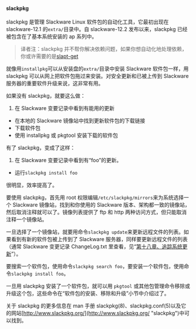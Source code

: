 #### slackpkg

slackpkg 是管理 Slackware Linux 软件包的自动化工具，它最初出现在 slackware-12.1 的`extra/`目录中。自 slackware-12.2 发布以来，slackpkg 已经被包含在了基本系统安装的 ap 系列中。

> 译者注：slackpkg 并不帮你解决依赖问题，如果你想自动化地处理依赖，你或许需要的是[slapt-get](https://github.com/jaos/slapt-get)

就像用`installpkg`可以从安装盘的`extra/`目录中安装 Slackware 软件包一样，用 slackpkg 可以从网上把软件包拖过来安装。对安全更新和已被上传到 Slackware 服务器的重要软件升级来说，这非常有用。

如果没有 slackpkg，就要这么做：

1. 在 Slackware 变要记录中看到有能用的更新

- 在本地的 Slackware 镜像站中找到更新软件包的下载链接
- 下载软件包
- 使用 installpkg 或 pkgtool 安装下载的软件包

有了 slackpkg，变成了这样：

1. 在 Slackware 变要记录中看到有“foo”的更新。

- 运行`slackpkg install foo`

很明显，效率提高了。

要使用 slackpkg，首先用 root 权限编辑`/etc/slackpkg/mirrors`来为系统选择一个 Slackware 镜像站，找到和你使用的 Slackware 版本、架构都一致的镜像站，然后取消注释就可以了。镜像列表提供了 ftp 和 http 两种访问方式，但只能取消注释一个镜像站。

一旦选择了一个镜像站，就要用命令`slackpkg update`来更新远程文件的列表。如果看到有新的软件包被上传到了 Slackware 服务器，同样要更新远程文件的列表（通常 Slackware 变更记录 ChangeLog.txt 里查看，见“[第十八章、追踪系统更新](../../chapter_18/README.md)”）。

要搜索一个软件包，使用命令`slackpkg search foo`，要安装一个软件包，使用命令`slackpkg install foo`。

一旦用 slackpkg 安装了一个软件包，就可以用 `pkgtool` 或其他包管理命令移除或升级这个包，这些命令在“软件包的安装、移除和升级”小节中介绍过了。

关于 slackpkg 的更多信息在 man 手册 slackpkg(8)、slackpkg.conf(5)以及它的网站[http://www.slackpkg.org/](http://www.slackpkg.org/ "slackpkg")中可以找到。
